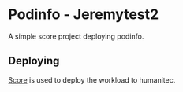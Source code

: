 # Podinfo - Jeremytest2

A simple score project deploying podinfo.

## Deploying

[Score](https://score.dev/) is used to deploy the workload to humanitec.
